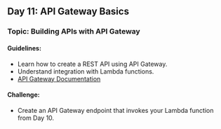 ## **Day 11: API Gateway Basics**
### Topic: Building APIs with API Gateway
#### Guidelines:
- Learn how to create a REST API using API Gateway.
- Understand integration with Lambda functions.
- [API Gateway Documentation](https://docs.aws.amazon.com/apigateway/index.html)

#### Challenge:
- Create an API Gateway endpoint that invokes your Lambda function from Day 10.